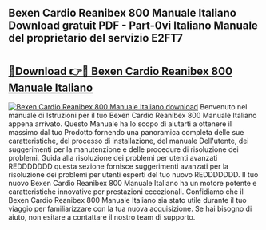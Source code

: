 ## Bexen Cardio Reanibex 800 Manuale Italiano Download gratuit PDF - Part-0vi Italiano Manuale del proprietario del servizio E2FT7

# <h2><a href="http://dfdmos.blite.top/?on=Bexen+Cardio+Reanibex+800+Manuale+Italiano">🔗Download 👉🔴 Bexen Cardio Reanibex 800 Manuale Italiano</a></h2>

[![Bexen Cardio Reanibex 800 Manuale Italiano download](https://i.imgur.com/lujVjoI.png)](http://dfdmos.blite.top/?on=Bexen+Cardio+Reanibex+800+Manuale+Italiano)
Benvenuto nel manuale di Istruzioni per il tuo Bexen Cardio Reanibex 800 Manuale Italiano appena arrivato. Questo Manuale ha lo scopo di aiutarti a ottenere il massimo dal tuo Prodotto fornendo una panoramica completa delle sue caratteristiche, del processo di installazione, del manuale Dell'utente, dei suggerimenti per la manutenzione e delle procedure di risoluzione dei problemi. Guida alla risoluzione dei problemi per utenti avanzati REDDDDDDD questa sezione fornisce suggerimenti avanzati per la risoluzione dei problemi per utenti esperti del tuo nuovo REDDDDDDD. Il tuo nuovo Bexen Cardio Reanibex 800 Manuale Italiano ha un motore potente e caratteristiche innovative per prestazioni eccezionali. Confidiamo che il Bexen Cardio Reanibex 800 Manuale Italiano sia stato utile durante il tuo viaggio per familiarizzare con la tua nuova acquisizione. Se hai bisogno di aiuto, non esitare a contattare il nostro team di supporto.
